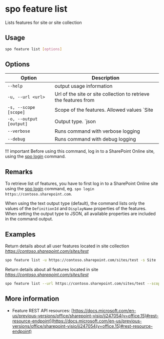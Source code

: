 # spo feature list

Lists features for site or site collection

## Usage

```sh
spo feature list [options]
```

## Options

Option|Description
------|-----------
`--help`|output usage information
`-u, --url <url>`|Url of the site or site collection to retrieve the features from
`-s, --scope [scope]`|Scope of the features. Allowed values `Site|Web`. Default `Web`
`-o, --output [output]`|Output type. `json|text`. Default `text`
`--verbose`|Runs command with verbose logging
`--debug`|Runs command with debug logging

!!! important
    Before using this command, log in to a SharePoint Online site, using the [spo login](../login.md) command.

## Remarks

To retrieve list of features, you have to first log in to a SharePoint Online site using the [spo login](../login.md) command, eg. `spo login https://contoso.sharepoint.com`.

When using the text output type (default), the command lists only the values of the `DefinitionId` and `DisplayName` properties of the features. When setting the output type to JSON, all available properties are included in the command output.

## Examples

Return details about all user features located in site collection _https://contoso.sharepoint.com/sites/test_

```sh
spo feature list -u https://contoso.sharepoint.com/sites/test -s Site
```

Return details about all features located in site _https://contoso.sharepoint.com/sites/test_

```sh
spo feature list --url https://contoso.sharepoint.com/sites/test --scope Web
```

## More information

- Feature REST API resources: [https://docs.microsoft.com/en-us/previous-versions/office/sharepoint-visio/jj247054(v=office.15)#rest-resource-endpoint](https://docs.microsoft.com/en-us/previous-versions/office/sharepoint-visio/jj247054(v=office.15)#rest-resource-endpoint)
